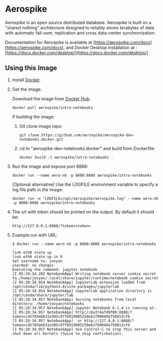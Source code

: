 # Aerospike 

Aerospike is an open source distributed database. Aerospike is built on a 
"shared nothing" architecture designed to reliably stores terabytes of data 
with automatic fail-over, replication and cross data-center synchronization.

Documentation for Aerospike is available at [https://aerospike.com/docs](https://aerospike.com/docs),
and Docker Desktop installation at : [https://docs.docker.com/desktop/](https://docs.docker.com/desktop/)

## Using this Image

1. Install [Docker](https://www.docker.io/).

1. Get the image:

   Download the image from [Docker Hub](https://hub.docker.com/r/aerospike/intro-notebooks):
   ```
   docker pull aerospike/intro-notebooks
   ```
      If building the image:
      1. Git clone image repo:
         ```
         git clone https://github.com/aerospike/aerospike-dev-notebooks.docker.git
         ```
      1. cd to "aerospike-dev-notebooks.docker" and build from Dockerfile:
         ```
         docker build -t aerospike/intro-notebooks .
         ```
1. Run the image and expose port 8888:
   ```
   docker run --name aero-nb -p 8888:8888 aerospike/intro-notebooks
   ```
   [Optional alternative] Use the LOGFILE environment variable to specify a log file path in the image:
   ```
   docker run -e "LOGFILE=/opt/aerospike/aerospike.log" --name aero-nb -p 8888:8888 aerospike/intro-notebooks
   ```
1. The url with token should be printed on the output. By default it should be:
   ```
   http://127.0.0.1:8888/?token=<token>
   ```
1. Example run with URL:
   ```text
   $ docker run --name aero-nb -p 8888:8888 aerospike/intro-notebooks

   link eth0 state up
   link eth0 state up in 0
   Set username to: jovyan
   usermod: no changes
   Executing the command: jupyter notebook
   [I 05:28:34.202 NotebookApp] Writing notebook server cookie secret to /home/jovyan/.local/share/jupyter/runtime/notebook_cookie_secret
   [I 05:28:34.954 NotebookApp] JupyterLab extension loaded from /opt/conda/lib/python3.8/site-packages/jupyterlab
   [I 05:28:34.954 NotebookApp] JupyterLab application directory is /opt/conda/share/jupyter/lab
   [I 05:28:34.957 NotebookApp] Serving notebooks from local directory: /home/jovyan/notebooks
   [I 05:28:34.957 NotebookApp] Jupyter Notebook 6.1.4 is running at:
   [I 05:28:34.957 NotebookApp] http://6a374afd9f00:8888/?token=c45783e6631e305c97f6919905250e61f09049e750813cf6
   [I 05:28:34.957 NotebookApp]  or http://127.0.0.1:8888/?token=c45783e6631e305c97f6919905250e61f09049e750813cf6
   [I 05:28:34.957 NotebookApp] Use Control-C to stop this server and shut down all kernels (twice to skip confirmation).

   ```

